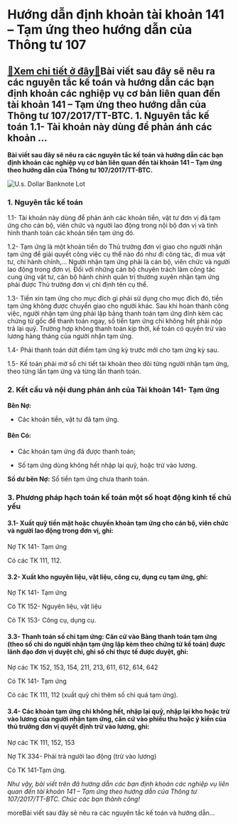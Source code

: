 Hướng dẫn định khoản tài khoản 141 – Tạm ứng theo hướng dẫn của Thông tư 107
============================================================================

[:gift:Xem chi tiết ở đây:gift:](https://hddtvn.com/huong-dan-dinh-khoan-tai-khoan-141-tam-ung-theo-huong-dan-cua-thong-tu-107/)Bài viết sau đây sẽ nêu ra các nguyên tắc kế toán và hướng dẫn các bạn định khoản các nghiệp vụ cơ bản liên quan đến tài khoản 141 – Tạm ứng theo hướng dẫn của Thông tư 107/2017/TT-BTC. 1. Nguyên tắc kế toán 1.1- Tài khoản này dùng để phản ánh các khoản …
---------------------------------------------------------------------------------------------------------------------------------------------------------------------------------------------------------------------------------------------------------------

**Bài viết sau đây sẽ nêu ra các nguyên tắc kế toán và hướng dẫn các bạn định khoản các nghiệp vụ cơ bản liên quan đến tài khoản 141 – Tạm ứng theo hướng dẫn của Thông tư 107/2017/TT-BTC.**


![U.s. Dollar Banknote Lot](https://hddtvn.com/wp-content/uploads/2021/01/pexels-photo-259027-scaled.jpeg)


### 1. Nguyên tắc kế toán


1.1- Tài khoản này dùng để phản ánh các khoản tiền, vật tư đơn vị đã tạm ứng cho cán bộ, viên chức và người lao động trong nội bộ đơn vị và tình hình thanh toán các khoản tiền tạm ứng đó.


1.2- Tạm ứng là một khoản tiền do Thủ trưởng đơn vị giao cho người nhận tạm ứng để giải quyết công việc cụ thể nào đó như đi công tác, đi mua vật tư, chi hành chính,… Người nhận tạm ứng phải là cán bộ, viên chức và người lao động trong đơn vị. Đối với những cán bộ chuyên trách làm công tác cung ứng vật tư, cán bộ hành chính quản trị thường xuyên nhận tạm ứng phải được Thủ trưởng đơn vị chỉ định tên cụ thể.


1.3- Tiền xin tạm ứng cho mục đích gì phải sử dụng cho mục đích đó, tiền tạm ứng không được chuyển giao cho người khác. Sau khi hoàn thành công việc, người nhận tạm ứng phải lập bảng thanh toán tạm ứng đính kèm các chứng từ gốc để thanh toán ngay, số tiền tạm ứng chi không hết phải nộp trả lại quỹ. Trường hợp không thanh toán kịp thời, kế toán có quyền trừ vào lương hàng tháng của người nhận tạm ứng.


1.4- Phải thanh toán dứt điểm tạm ứng kỳ trước mới cho tạm ứng kỳ sau.


1.5- Kế toán phải mở sổ chi tiết tài khoản theo dõi từng người nhận tạm ứng, theo từng lần tạm ứng và từng lần thanh toán.


### 2. Kết cấu và nội dung phản ánh của Tài khoản 141- Tạm ứng


**Bên Nợ:**




* Các khoản tiền, vật tư đã tạm ứng.



#### Bên Có:




* Các khoản tạm ứng đã được thanh toán;

* Số tạm ứng dùng không hết nhập lại quỹ, hoặc trừ vào lương.



**Số dư bên Nợ:** Số tiền tạm ứng chưa thanh toán.


### 3. Phương pháp hạch toán kế toán một số hoạt động kinh tế chủ yếu


#### 3.1- Xuất quỹ tiền mặt hoặc chuyển khoản tạm ứng cho cán bộ, viên chức và người lao động trong đơn vị, ghi:


Nợ TK 141- Tạm ứng


Có các TK 111, 112.


#### 3.2- Xuất kho nguyên liệu, vật liệu, công cụ, dụng cụ tạm ứng, ghi:


Nợ TK 141- Tạm ứng


Có TK 152- Nguyên liệu, vật liệu


Có TK 153- Công cụ, dụng cụ.


#### 3.3- Thanh toán số chi tạm ứng: Căn cứ vào Bảng thanh toán tạm ứng (theo số chi do người nhận tạm ứng lập kèm theo chứng từ kế toán) được lãnh đạo đơn vị duyệt chi, ghi số chi thực tế được duyệt, ghi:


Nợ các TK 152, 153, 154, 211, 213, 611, 612, 614, 642


Có TK 141- Tạm ứng


Có các TK 111, 112 (xuất quỹ chi thêm số chi quá tạm ứng).


#### 3.4- Các khoản tạm ứng chi không hết, nhập lại quỹ, nhập lại kho hoặc trừ vào lương của người nhận tạm ứng, căn cứ vào phiếu thu hoặc ý kiến của thủ trưởng đơn vị quyết định trừ vào lương, ghi:


Nợ các TK 111, 152, 153


Nợ TK 334- Phải trả người lao động (trừ vào lương)


Có TK 141-Tạm ứng.


*Như vậy, bài viết trên đã hướng dẫn các bạn định khoản các nghiệp vụ liên quan đến tài khoản 141 – Tạm ứng theo hướng dẫn của Thông tư 107/2017/TT-BTC. Chúc các bạn thành công!*


moreBài viết sau đây sẽ nêu ra các nguyên tắc kế toán và hướng dẫn…

